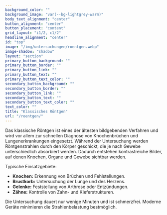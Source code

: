 ```yaml
---
background_color: ""
background_image: "var(--bg-lightgrey-warm)"
body_text_alignment: "center"
button_alignment: "center"
button_placement: "content"
grid_layout: "i1/2, c1/2"
headline_alignment: "center"
id: "top"
image: "/img/untersuchungen/roentgen.webp"
image-shadow: "shadow"
layout: "section"
primary_button_background: ""
primary_button_border: ""
primary_button_link: ""
primary_button_text: ""
primary_button_text_color: ""
secondary_button_background: ""
secondary_button_border: ""
secondary_button_link: ""
secondary_button_text: ""
secondary_button_text_color: ""
text_color: ""
title: "Klassisches Röntgen"
url: "/roentgen/"
---
```


Das klassische Röntgen ist eines der ältesten bildgebenden Verfahren und wird vor allem zur schnellen Diagnose von Knochenbrüchen und Lungenerkrankungen eingesetzt. Während der Untersuchung werden Röntgenstrahlen durch den Körper geschickt, die je nach Gewebe unterschiedlich absorbiert werden. Dadurch entstehen kontrastreiche Bilder, auf denen Knochen, Organe und Gewebe sichtbar werden.

Typische Einsatzgebiete:

- **Knochen:** Erkennung von Brüchen und Fehlstellungen.
- **Brustkorb:** Untersuchung der Lunge und des Herzens.
- **Gelenke:** Feststellung von Arthrose oder Entzündungen.
- **Zähne:** Kontrolle von Zahn- und Kieferstrukturen.

Die Untersuchung dauert nur wenige Minuten und ist schmerzfrei. Moderne Geräte minimieren die Strahlenbelastung bestmöglich.
